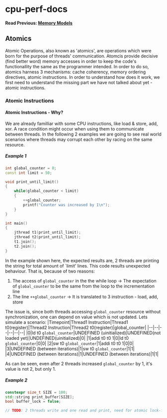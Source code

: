 # cpu-perf-docs
**Read Previous: [Memory Models](./mem-model.md)**
## Atomics
Atomic Operations, also known as 'atomics', are operations which were born for the purpose of threads' communication. Atomcis provide decisive (find better word) memory accesses in order to keep the code's functionallity the same as the programmer intended. In order to do so, atomics harness 3 mechanisms: cache coherency, memory ordering directives, atomic instructions. In order to understand how does it work, we first need to understand the missing part we have not talked about yet - atomic instructions.

### Atomic Instructions
#### Atomic Instructions - Why?
We are already familliar with some CPU instructions, like load & store, add, xor. A race condition might occur when using them to communicate between threads. In the following 2 examples we are going to see real world scenarios where threads may corrupt each other by racing on the same resource.

##### Example 1
```C++
int global_counter = 0;
const int limit = 50;

void print_until_limit()
{
    while(global_counter < limit)
    {
        ++global_counter;
        printf("Counter was increased by 1\n");
    }
}

int main()
{
    jthread t1(print_until_limit);
    jthread t2(print_until_limit);
    t1.join();
    t2.join();
}
```

In the example shown here, the expected results are, 2 threads are printing the string for total amount of `limit' lines. This code results unexpected behaviour. That is, because of two reasons:
1. The access of `global_counter` in the the while loop -> The expectation of `global_counter` to be the same from the loop to the incrementation line 
2. The line `++global_counter` -> It is translated to 3 instruction - load, add, store

The issue is, since both threads accessing `global_counter` resource without synchronization, one can depend on value which is not updated. Lets simulate a scenario:
|Timepoint|Thread1 Instruction|Thread1 t0(register)|Thread2 Instruction|Thread2 t0(register)|global_counter|
|--|--|--|--|--|--|
|0|ld t0 `global_counter`|UNDEFINED (uinitialized)|UNDEFINED(not loaded yet)|UNDEFINED(uinitialized)|0|
|1|addi t0 t0 1|0|ld t0 `global_counter`|0|0|
|2|sw t0 `global_counter`|1|addi t0 t0 1|0|0|
|3|UNDEFINED (between iterations)|1|sw t0 `global_counter`|1|1|
|4|UNDEFINED (between iterations)|1|UNDEFINED (between iterations)|1|1|

As can be seen, even after 2 threads increased `global_counter` by 1, it's value is not 2, but only 1.

##### Example 2
```C++
constexpr size_t SIZE = 100;
std::string print_buffer[SIZE];
bool buffer_lock = false;

// TODO: 2 threads write and one read and print, need for atomic lock-flag
```